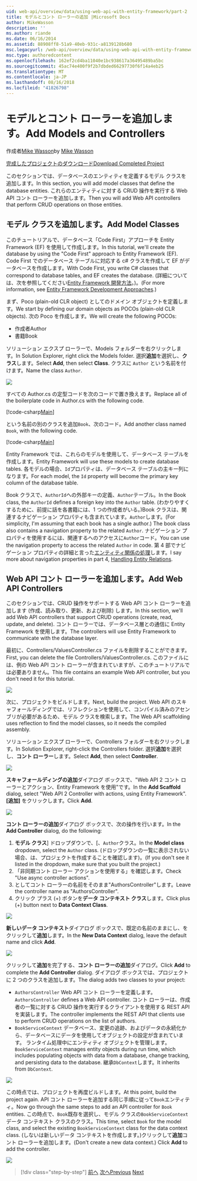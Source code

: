 ```yaml
---
uid: web-api/overview/data/using-web-api-with-entity-framework/part-2
title: モデルとコント ローラーの追加 |Microsoft Docs
author: MikeWasson
description: ''
ms.author: riande
ms.date: 06/16/2014
ms.assetid: 88908ff8-51a9-40eb-931c-a8139128b680
msc.legacyurl: /web-api/overview/data/using-web-api-with-entity-framework/part-2
msc.type: authoredcontent
ms.openlocfilehash: 162ef2cd4ba11040e1bc938617a36495489ba5bc
ms.sourcegitcommit: 45ac74e400f9f2b7dbded66297730f6f14a4eb25
ms.translationtype: MT
ms.contentlocale: ja-JP
ms.lasthandoff: 08/16/2018
ms.locfileid: "41826798"
---
```

<a name="add-models-and-controllers"></a><span data-ttu-id="9b90f-102">モデルとコント ローラーを追加します。</span><span class="sxs-lookup"><span data-stu-id="9b90f-102">Add Models and Controllers</span></span>
====================
<span data-ttu-id="9b90f-103">作成者[Mike Wasson](https://github.com/MikeWasson)</span><span class="sxs-lookup"><span data-stu-id="9b90f-103">by [Mike Wasson](https://github.com/MikeWasson)</span></span>

[<span data-ttu-id="9b90f-104">完成したプロジェクトのダウンロード</span><span class="sxs-lookup"><span data-stu-id="9b90f-104">Download Completed Project</span></span>](https://github.com/MikeWasson/BookService)

<span data-ttu-id="9b90f-105">このセクションでは、データベースのエンティティを定義するモデル クラスを追加します。</span><span class="sxs-lookup"><span data-stu-id="9b90f-105">In this section, you will add model classes that define the database entities.</span></span> <span data-ttu-id="9b90f-106">これらのエンティティに対する CRUD 操作を実行する Web API コント ローラーを追加します。</span><span class="sxs-lookup"><span data-stu-id="9b90f-106">Then you will add Web API controllers that perform CRUD operations on those entities.</span></span>

## <a name="add-model-classes"></a><span data-ttu-id="9b90f-107">モデル クラスを追加します。</span><span class="sxs-lookup"><span data-stu-id="9b90f-107">Add Model Classes</span></span>

<span data-ttu-id="9b90f-108">このチュートリアルで、データベース「Code First」アプローチを Entity Framework (EF) を使用して作成します。</span><span class="sxs-lookup"><span data-stu-id="9b90f-108">In this tutorial, we'll create the database by using the "Code First" approach to Entity Framework (EF).</span></span> <span data-ttu-id="9b90f-109">Code First でのデータベース テーブルに対応する c# クラスを作成して EF がデータベースを作成します。</span><span class="sxs-lookup"><span data-stu-id="9b90f-109">With Code First, you write C# classes that correspond to database tables, and EF creates the database.</span></span> <span data-ttu-id="9b90f-110">(詳細については、次を参照してください[Entity Framework 開発方法](https://msdn.microsoft.com/library/ms178359%28v=vs.110%29.aspx#dbfmfcf)。)。</span><span class="sxs-lookup"><span data-stu-id="9b90f-110">(For more information, see [Entity Framework Development Approaches](https://msdn.microsoft.com/library/ms178359%28v=vs.110%29.aspx#dbfmfcf).)</span></span>

<span data-ttu-id="9b90f-111">まず、Poco (plain-old CLR object) としてのドメイン オブジェクトを定義します。</span><span class="sxs-lookup"><span data-stu-id="9b90f-111">We start by defining our domain objects as POCOs (plain-old CLR objects).</span></span> <span data-ttu-id="9b90f-112">次の Poco を作成します。</span><span class="sxs-lookup"><span data-stu-id="9b90f-112">We will create the following POCOs:</span></span>

- <span data-ttu-id="9b90f-113">作成者</span><span class="sxs-lookup"><span data-stu-id="9b90f-113">Author</span></span>
- <span data-ttu-id="9b90f-114">書籍</span><span class="sxs-lookup"><span data-stu-id="9b90f-114">Book</span></span>

<span data-ttu-id="9b90f-115">ソリューション エクスプ ローラーで、Models フォルダーを右クリックします。</span><span class="sxs-lookup"><span data-stu-id="9b90f-115">In Solution Explorer, right click the Models folder.</span></span> <span data-ttu-id="9b90f-116">選択**追加**を選択し、**クラス**します。</span><span class="sxs-lookup"><span data-stu-id="9b90f-116">Select **Add**, then select **Class**.</span></span> <span data-ttu-id="9b90f-117">クラスに `Author` という名前を付けます。</span><span class="sxs-lookup"><span data-stu-id="9b90f-117">Name the class `Author`.</span></span>

![](part-2/_static/image1.png)

<span data-ttu-id="9b90f-118">すべての Author.cs の定型コードを次のコードで置き換えます。</span><span class="sxs-lookup"><span data-stu-id="9b90f-118">Replace all of the boilerplate code in Author.cs with the following code.</span></span>

[!code-csharp[Main](part-2/samples/sample1.cs)]

<span data-ttu-id="9b90f-119">という名前の別のクラスを追加`Book`、次のコード。</span><span class="sxs-lookup"><span data-stu-id="9b90f-119">Add another class named `Book`, with the following code.</span></span>

[!code-csharp[Main](part-2/samples/sample2.cs)]

<span data-ttu-id="9b90f-120">Entity Framework では、これらのモデルを使用して、データベース テーブルを作成します。</span><span class="sxs-lookup"><span data-stu-id="9b90f-120">Entity Framework will use these models to create database tables.</span></span> <span data-ttu-id="9b90f-121">各モデルの場合、`Id`プロパティは、データベース テーブルの主キー列になります。</span><span class="sxs-lookup"><span data-stu-id="9b90f-121">For each model, the `Id` property will become the primary key column of the database table.</span></span>

<span data-ttu-id="9b90f-122">Book クラスで、`AuthorId`への外部キーの定義、`Author`テーブル。</span><span class="sxs-lookup"><span data-stu-id="9b90f-122">In the Book class, the `AuthorId` defines a foreign key into the `Author` table.</span></span> <span data-ttu-id="9b90f-123">(わかりやすくするために、前提に話を各書籍には、1 つの作成者がいる。)Book クラスは、関連するナビゲーション プロパティも含まれています。`Author`します。</span><span class="sxs-lookup"><span data-stu-id="9b90f-123">(For simplicity, I'm assuming that each book has a single author.) The book class also contains a navigation property to the related `Author`.</span></span> <span data-ttu-id="9b90f-124">ナビゲーション プロパティを使用するには、関連するへのアクセスに`Author`コード。</span><span class="sxs-lookup"><span data-stu-id="9b90f-124">You can use the navigation property to access the related `Author` in code.</span></span> <span data-ttu-id="9b90f-125">第 4 部でナビゲーション プロパティの詳細と言った[エンティティ関係の処理](part-4.md)します。</span><span class="sxs-lookup"><span data-stu-id="9b90f-125">I say more about navigation properties in part 4, [Handling Entity Relations](part-4.md).</span></span>

## <a name="add-web-api-controllers"></a><span data-ttu-id="9b90f-126">Web API コント ローラーを追加します。</span><span class="sxs-lookup"><span data-stu-id="9b90f-126">Add Web API Controllers</span></span>

<span data-ttu-id="9b90f-127">このセクションでは、CRUD 操作をサポートする Web API コント ローラーを追加します (作成、読み取り、更新、および削除) します。</span><span class="sxs-lookup"><span data-stu-id="9b90f-127">In this section, we'll add Web API controllers that support CRUD operations (create, read, update, and delete).</span></span> <span data-ttu-id="9b90f-128">コント ローラーでは、データベース層との通信に Entity Framework を使用します。</span><span class="sxs-lookup"><span data-stu-id="9b90f-128">The controllers will use Entity Framework to communicate with the database layer.</span></span>

<span data-ttu-id="9b90f-129">最初に、Controllers/ValuesController.cs ファイルを削除することができます。</span><span class="sxs-lookup"><span data-stu-id="9b90f-129">First, you can delete the file Controllers/ValuesController.cs.</span></span> <span data-ttu-id="9b90f-130">このファイルには、例の Web API コント ローラーが含まれていますが、このチュートリアルでは必要ありません。</span><span class="sxs-lookup"><span data-stu-id="9b90f-130">This file contains an example Web API controller, but you don't need it for this tutorial.</span></span>

![](part-2/_static/image2.png)

<span data-ttu-id="9b90f-131">次に、プロジェクトをビルドします。</span><span class="sxs-lookup"><span data-stu-id="9b90f-131">Next, build the project.</span></span> <span data-ttu-id="9b90f-132">Web API のスキャフォールディングでは、リフレクションを使用して、コンパイル済みのアセンブリが必要があるため、モデル クラスを検索します。</span><span class="sxs-lookup"><span data-stu-id="9b90f-132">The Web API scaffolding uses reflection to find the model classes, so it needs the compiled assembly.</span></span>

<span data-ttu-id="9b90f-133">ソリューション エクスプ ローラーで、Controllers フォルダーを右クリックします。</span><span class="sxs-lookup"><span data-stu-id="9b90f-133">In Solution Explorer, right-click the Controllers folder.</span></span> <span data-ttu-id="9b90f-134">選択**追加**を選択し、**コント ローラー**します。</span><span class="sxs-lookup"><span data-stu-id="9b90f-134">Select **Add**, then select **Controller**.</span></span>

![](part-2/_static/image3.png)

<span data-ttu-id="9b90f-135">**スキャフォールディングの追加**ダイアログ ボックスで、"Web API 2 コント ローラーとアクション、Entity Framework を使用"です。</span><span class="sxs-lookup"><span data-stu-id="9b90f-135">In the **Add Scaffold** dialog, select "Web API 2 Controller with actions, using Entity Framework".</span></span> <span data-ttu-id="9b90f-136">**[追加]** をクリックします。</span><span class="sxs-lookup"><span data-stu-id="9b90f-136">Click **Add**.</span></span>

![](part-2/_static/image4.png)

<span data-ttu-id="9b90f-137">**コント ローラーの追加**ダイアログ ボックスで、次の操作を行います。</span><span class="sxs-lookup"><span data-stu-id="9b90f-137">In the **Add Controller** dialog, do the following:</span></span>

1. <span data-ttu-id="9b90f-138">**モデル クラス**] ドロップダウンで、[、`Author`クラス。</span><span class="sxs-lookup"><span data-stu-id="9b90f-138">In the **Model class** dropdown, select the `Author` class.</span></span> <span data-ttu-id="9b90f-139">(ドロップダウンの一覧に表示されない場合、は、プロジェクトを作成することを確認します)。</span><span class="sxs-lookup"><span data-stu-id="9b90f-139">(If you don't see it listed in the dropdown, make sure that you built the project.)</span></span>
2. <span data-ttu-id="9b90f-140">「非同期コント ローラー アクションを使用する」を確認します。</span><span class="sxs-lookup"><span data-stu-id="9b90f-140">Check "Use async controller actions".</span></span>
3. <span data-ttu-id="9b90f-141">としてコント ローラーの名前をそのまま&quot;AuthorsController&quot;します。</span><span class="sxs-lookup"><span data-stu-id="9b90f-141">Leave the controller name as &quot;AuthorsController&quot;.</span></span>
4. <span data-ttu-id="9b90f-142">クリック プラス (+) ボタンを**データ コンテキスト クラス**します。</span><span class="sxs-lookup"><span data-stu-id="9b90f-142">Click plus (+) button next to **Data Context Class**.</span></span>

![](part-2/_static/image5.png)

<span data-ttu-id="9b90f-143">**新しいデータ コンテキスト**ダイアログ ボックスで、既定の名前のままにし、をクリックして**追加**します。</span><span class="sxs-lookup"><span data-stu-id="9b90f-143">In the **New Data Context** dialog, leave the default name and click **Add**.</span></span>

![](part-2/_static/image6.png)

<span data-ttu-id="9b90f-144">クリックして**追加**を完了する、**コント ローラーの追加**ダイアログ。</span><span class="sxs-lookup"><span data-stu-id="9b90f-144">Click **Add** to complete the **Add Controller** dialog.</span></span> <span data-ttu-id="9b90f-145">ダイアログ ボックスでは、プロジェクトに 2 つのクラスを追加します。</span><span class="sxs-lookup"><span data-stu-id="9b90f-145">The dialog adds two classes to your project:</span></span>

- <span data-ttu-id="9b90f-146">`AuthorsController` Web API コント ローラーを定義します。</span><span class="sxs-lookup"><span data-stu-id="9b90f-146">`AuthorsController` defines a Web API controller.</span></span> <span data-ttu-id="9b90f-147">コント ローラーは、作成者の一覧に対する CRUD 操作を実行するクライアントを使用する REST API を実装します。</span><span class="sxs-lookup"><span data-stu-id="9b90f-147">The controller implements the REST API that clients use to perform CRUD operations on the list of authors.</span></span>
- <span data-ttu-id="9b90f-148">`BookServiceContext` データベース、変更の追跡、およびデータの永続化から、データベースにデータを使用してオブジェクトの設定が含まれています。 ランタイム処理中にエンティティ オブジェクトを管理します。</span><span class="sxs-lookup"><span data-stu-id="9b90f-148">`BookServiceContext` manages entity objects during run time, which includes populating objects with data from a database, change tracking, and persisting data to the database.</span></span> <span data-ttu-id="9b90f-149">継承`DbContext`します。</span><span class="sxs-lookup"><span data-stu-id="9b90f-149">It inherits from `DbContext`.</span></span>

![](part-2/_static/image7.png)

<span data-ttu-id="9b90f-150">この時点では、プロジェクトを再度ビルドします。</span><span class="sxs-lookup"><span data-stu-id="9b90f-150">At this point, build the project again.</span></span> <span data-ttu-id="9b90f-151">API コント ローラーを追加する同じ手順に従って`Book`エンティティ。</span><span class="sxs-lookup"><span data-stu-id="9b90f-151">Now go through the same steps to add an API controller for `Book` entities.</span></span> <span data-ttu-id="9b90f-152">この時点で、`Book`既存を選択し、モデル クラスの`BookServiceContext`データ コンテキスト クラスのクラス。</span><span class="sxs-lookup"><span data-stu-id="9b90f-152">This time, select `Book` for the model class, and select the existing `BookServiceContext` class for the data context class.</span></span> <span data-ttu-id="9b90f-153">(しないは新しいデータ コンテキストを作成します。)クリックして**追加**コント ローラーを追加します。</span><span class="sxs-lookup"><span data-stu-id="9b90f-153">(Don't create a new data context.) Click **Add** to add the controller.</span></span>

![](part-2/_static/image8.png)

> [!div class="step-by-step"]
> <span data-ttu-id="9b90f-154">[前へ](part-1.md)
> [次へ](part-3.md)</span><span class="sxs-lookup"><span data-stu-id="9b90f-154">[Previous](part-1.md)
[Next](part-3.md)</span></span>
